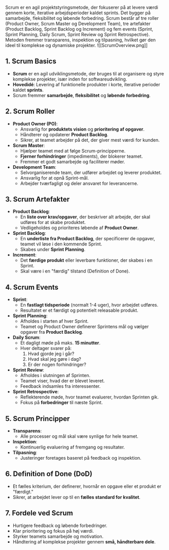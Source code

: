 Scrum er en agil projektstyringsmetode, der fokuserer på at levere værdi gennem korte, iterative arbejdsperioder kaldet sprints. Det bygger på samarbejde, fleksibilitet og løbende forbedring. Scrum består af tre roller (Product Owner, Scrum Master og Development Team), tre artefakter (Product Backlog, Sprint Backlog og Increment) og fem events (Sprint, Sprint Planning, Daily Scrum, Sprint Review og Sprint Retrospective). Metoden fremmer transparens, inspektion og tilpasning, hvilket gør den ideel til komplekse og dynamiske projekter.
![[ScrumOverview.png]]
## 1. Scrum Basics
- **Scrum** er en agil udviklingsmetode, der bruges til at organisere og styre komplekse projekter, især inden for softwareudvikling.
- **Hovedidé**: Levering af funktionelle produkter i korte, iterative perioder kaldet **sprints**.
- Scrum fremmer **samarbejde**, **fleksibilitet** og **løbende forbedring**.
## 2. Scrum Roller
- **Product Owner (PO)**:
    - Ansvarlig for **produktets vision** og **prioritering af opgaver**.
    - Håndterer og opdaterer **Product Backlog**.
    - Sikrer, at teamet arbejder på det, der giver mest værdi for kunden.
- **Scrum Master**:
    - Hjælper teamet med at følge Scrum-principperne.
    - **Fjerner forhindringer** (impediments), der blokerer teamet.
    - Fremmer et godt samarbejde og faciliterer møder.
- **Development Team**:
    - Selvorganiserende team, der udfører arbejdet og leverer produktet.
    - Ansvarlig for at opnå Sprint-mål.
    - Arbejder tværfagligt og deler ansvaret for leverancerne.
## 3. Scrum Artefakter
- **Product Backlog**:
    - En **liste over krav/opgaver**, der beskriver alt arbejde, der skal udføres for at skabe produktet.
    - Vedligeholdes og prioriteres løbende af **Product Owner**.
- **Sprint Backlog**:
    - En **underliste fra Product Backlog**, der specificerer de opgaver, teamet vil løse i den kommende Sprint.
    - Skabes under **Sprint Planning**.
- **Increment**:
    - Det **færdige produkt** eller leverbare funktioner, der skabes i en Sprint.
    - Skal være i en "færdig" tilstand (Definition of Done).
## 4. Scrum Events
- **Sprint**:
    - En **fastlagt tidsperiode** (normalt 1-4 uger), hvor arbejdet udføres.
    - Resultatet er et færdigt og potentielt releasable produkt.
- **Sprint Planning**:
    - Afholdes i starten af hver Sprint.
    - Teamet og Product Owner definerer Sprintens mål og vælger opgaver fra **Product Backlog**.
- **Daily Scrum**:
    - Et dagligt møde på maks. **15 minutter**.
    - Hver deltager svarer på:
        1. Hvad gjorde jeg i går?
        2. Hvad skal jeg gøre i dag?
        3. Er der nogen forhindringer?
- **Sprint Review**:
    - Afholdes i slutningen af Sprinten.
    - Teamet viser, hvad der er blevet leveret.
    - Feedback indsamles fra interessenter.
- **Sprint Retrospective**:
    - Reflekterende møde, hvor teamet evaluerer, hvordan Sprinten gik.
    - Fokus på **forbedringer** til næste Sprint.
## 5. Scrum Principper
- **Transparens**:
    - Alle processer og mål skal være synlige for hele teamet.
- **Inspektion**:
    - Kontinuerlig evaluering af fremgang og resultater.
- **Tilpasning**:
    - Justeringer foretages baseret på feedback og inspektion.
## 6. Definition of Done (DoD)
- Et fælles kriterium, der definerer, hvornår en opgave eller et produkt er "færdigt."
- Sikrer, at arbejdet lever op til en **fælles standard for kvalitet**.
## 7. Fordele ved Scrum
- Hurtigere feedback og løbende forbedringer.
- Klar prioritering og fokus på høj værdi.
- Styrker teamets samarbejde og motivation.
- Håndtering af komplekse projekter gennem **små, håndterbare dele**.
